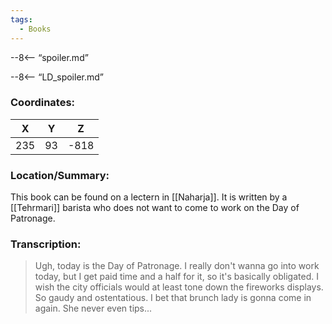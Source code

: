 ```yaml
---
tags:
  - Books
---
```


--8<-- “spoiler.md”

--8<-- “LD_spoiler.md”

### Coordinates:
| **X** | **Y**| **Z** |
|:-----:|:----:|:-----:|
|235  |93   |-818  |

### Location/Summary:
This book can be found on a lectern in [[Naharja]]. It is written by a [[Tehrmari]] barista who does not want to come to work on the Day of Patronage.

### Transcription:
> Ugh, today is the Day of Patronage. I really don't wanna go into work today, but I get paid time and a half for it, so it's basically obligated. I wish the city officials would at least tone down the fireworks displays. So gaudy and ostentatious. I bet that brunch lady is gonna come in again. She never even tips...
